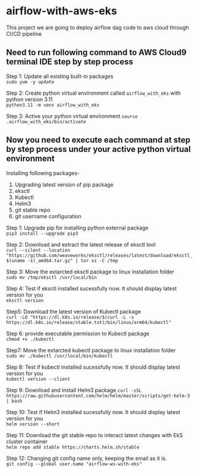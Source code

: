 # airflow-with-aws-eks
This project we are going to deploy airflow dag code to aws cloud through CI/CD pipeline

## Need to run following command to AWS Cloud9 terminal IDE step by step process

Step 1: Update all existing built-in packages <br/>
`sudo yum -y update`

Step 2: Create python virtual environment called `airflow_with_eks` with python version 3.11 <br/>
`python3.11 -m venv airflow_with_eks`

Step 3: Active your python virtual environment
`source .airflow_with_eks/bin/activate`

## Now you need to execute each command at step by step process under your active python virtual environment
Installing following packages- <br/>
1. Upgrading latest version of pip package
2. eksctl
3. Kubectl
4. Helm3
5. git stable repo
6. git username configuration
   
Step 1: Upgrade pip for installing python external package <br/>
`pip3 install --upgrade pip3`

Step 2: Download and extract the latest release of eksctl tool <br/>
`curl --silent --location "https://github.com/weaveworks/eksctl/releases/latest/download/eksctl_$(uname -s)_amd64.tar.gz" | tar xz -C /tmp`

Step 3: Move the extarcted eksctl package to linux installation folder <br/>
`sudo mv /tmp/eksctl /usr/local/bin`

Step 4: Test if eksctl installed sucessfully now. It should display latest version for you <br/>
`eksctl version`

Step5: Download the latest version of Kubectl package <br/>
`curl -LO "https://dl.k8s.io/release/$(curl -L -s https://dl.k8s.io/release/stable.txt)/bin/linux/arm64/kubectl"`

Step 6: provide executable permission to Kubectl package <br/>
`chmod +x ./kubectl`

Step7: Move the extarcted kubectl package to linux installation folder <br/>
`sudo mv ./kubectl /usr/local/bin/kubectl`

Step 8: Test if kubectl installed sucessfully now. It should display latest version for you <br/>
`kubectl version --client`

Step 9: Download and install Helm3 package
`curl -sSL https://raw.githubusercontent.com/helm/helm/master/scripts/get-helm-3 | bash`

Step 10: Test if Helm3 installed sucessfully now. It should display latest version for you <br/>
`helm version --short`

Step 11: Download the git stable repo to interact latest changes with EkS cluster container <br/>
`helm repo add stable https://charts.helm.sh/stable`

Step 12: Changing git config name only, keeping the email as it is. <br/>
`git config --global user.name "airflow-ws-with-eks"`







